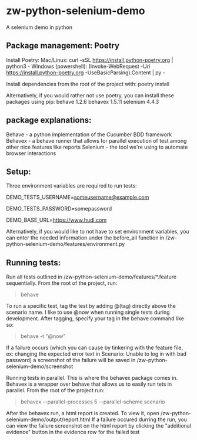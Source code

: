 # zw-python-selenium-demo
 A selenium demo in python
 
## Package management: Poetry
Install Poetry:
	Mac/Linux: curl -sSL https://install.python-poetry.org | python3 -
	Windows (powershell): (Invoke-WebRequest -Uri https://install.python-poetry.org -UseBasicParsing).Content | py -

Install dependencies from the root of the project with:
poetry install

Alternatively, if you would rather not use poetry, you can install these packages using pip:
behave 1.2.6
behavex 1.5.11
selenium 4.4.3


## package explanations:
Behave - a python implementation of the Cucumber BDD framework
Behavex - a behave runner that allows for parallel execution of test among other nice features like reports
Selenium - the tool we're using to automate browser interactions



## Setup:
Three environment variables are required to run tests:

DEMO_TESTS_USERNAME=someusername@example.com

DEMO_TESTS_PASSWORD=somepassword

DEMO_BASE_URL=https://www.hudl.com 

Alternatively, if you would like to not have to set environment variables, you can enter the needed information under the before_all function in /zw-python-selenium-demo/features/environment.py



## Running tests:

Run all tests outlined in /zw-python-selenium-demo/features/*.feature sequentially. From the root of the project, run:

> behave

To run a specific test, tag the test by adding @(tag) directly above the scenario name. I like to use @now when running single tests during development. After tagging, specify your tag in the behave command like so:

> behave -t "@now"

If a failure occurs (which you can cause by tinkering with the feature file, ex: changing the expected error text in Scenario: Unable to log in with bad password) a screenshot of the failure will be saved in /zw-python-selenium-demo/screenshot

Running tests in parallel. This is where the behavex package comes in. Behavex is a wrapper over behave that allows us to easily run tets in parallel. From the root of the project run:

> behavex --parallel-processes 5 --parallel-scheme scenario

After the behavex run, a html report is created. To view it, open /zw-python-selenium-demo/output/report.html
If a failure occured durring the run, you can view the failure screenshot on the html report by clicking the "additional evidence" button in the evidence row for the failed test 
